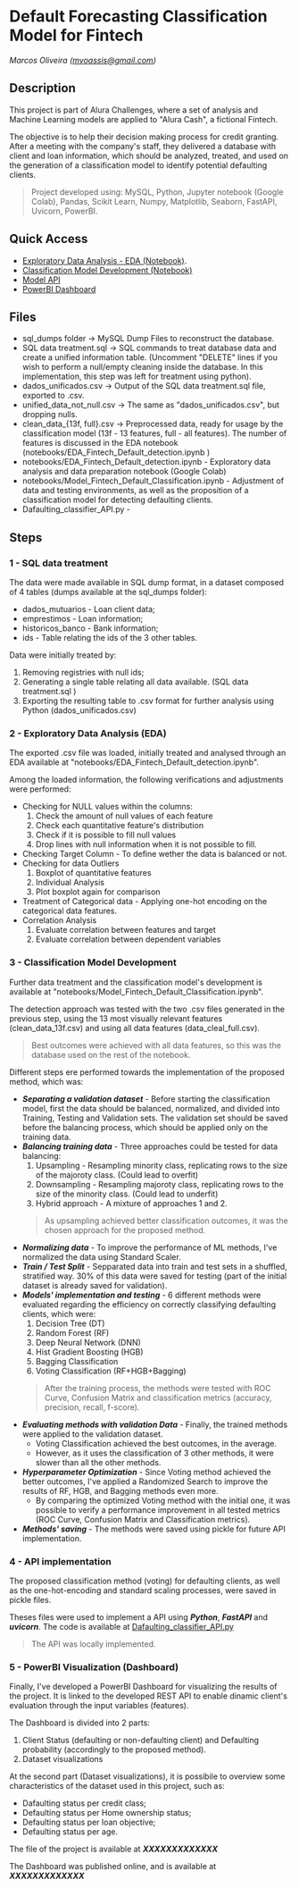 # Default Forecasting Classification Model for Fintech
*Marcos Oliveira (mvoassis@gmail.com)*

## Description

This project is part of Alura Challenges, where a set of analysis and Machine Learning models are applied to "Alura Cash", a fictional Fintech. 

The objective is to help their decision making process for credit granting. After a meeting with the company's staff, they delivered a database with client and loan information, which should be analyzed, treated, and used on the generation of a classification model to identify potential defaulting clients. 

> Project developed using: MySQL, Python, Jupyter notebook (Google Colab), Pandas, Scikit Learn, Numpy, Matplotlib, Seaborn, FastAPI, Uvicorn, PowerBI. 

## Quick Access

* [Exploratory Data Analysis - EDA (Notebook)](https://github.com/mvoassis/default_forecasting_fintech/blob/main/notebooks/EDA_Fintech_Default_detection.ipynb).
* [Classification Model Development (Notebook)](https://github.com/mvoassis/default_forecasting_fintech/blob/main/notebooks/Model_Fintech_Default_Classification.ipynb)
* [Model API](https://github.com/mvoassis/default_forecasting_fintech/blob/main/Dafaulting_classifier_API.py)
* [PowerBI Dashboard]()

## Files

* sql_dumps folder -> MySQL Dump Files to reconstruct the database.
* SQL data treatment.sql -> SQL commands to treat database data and create a unified information table. (Uncomment "DELETE" lines if you wish to perform a null/empty cleaning inside the database. In this implementation, this step was left for treatment using python).
* dados_unificados.csv -> Output of the SQL data treatment.sql file, exported to .csv. 
* unified_data_not_null.csv -> The same as "dados_unificados.csv", but dropping nulls. 
* clean_data_{13f, full}.csv -> Preprocessed data, ready for usage by the classification model (13f - 13 features, full - all features). The number of features is discussed in the EDA notebook (notebooks/EDA_Fintech_Default_detection.ipynb ) 
* notebooks/EDA_Fintech_Default_detection.ipynb - Exploratory data analysis and data preparation notebook (Google Colab)
* notebooks/Model_Fintech_Default_Classification.ipynb - Adjustment of data and testing environments, as well as the proposition of a classification model for detecting defaulting clients.
* Dafaulting_classifier_API.py - 

## Steps

### 1 - SQL data treatment

The data were made available in SQL dump format, in a dataset composed of 4 tables (dumps available at the sql_dumps folder):

* dados_mutuarios - Loan client data;
* emprestimos - Loan information;
* historicos_banco - Bank information;
* ids - Table relating the ids of the 3 other tables. 

Data were initially treated by:

1. Removing registries with null ids;
2. Generating a single table relating all data available. (SQL data treatment.sql )
3. Exporting the resulting table to .csv format for further analysis using Python (dados_unificados.csv)


### 2 - Exploratory Data Analysis (EDA)

The exported .csv file was loaded, initially treated and analysed through an EDA available at "notebooks/EDA_Fintech_Default_detection.ipynb".

Among the loaded information, the following verifications and adjustments were performed: 

* Checking for NULL values within the columns: 
  1. Check the amount of null values of each feature
  2. Check each quantitative feature's distribution
  3. Check if it is possible to fill null values
  4. Drop lines with null information when it is not possible to fill.
* Checking Target Column - To define wether the data is balanced or not. 
* Checking for data Outliers
  1. Boxplot of quantitative features
  2. Individual Analysis
  3. Plot boxplot again for comparison
* Treatment of Categorical data - Applying one-hot encoding on the categorical data features.
* Correlation Analysis
  1. Evaluate correlation between features and target
  2. Evaluate correlation between dependent variables

### 3 - Classification Model Development

Further data treatment and the classification model's development is available at "notebooks/Model_Fintech_Default_Classification.ipynb".

The detection approach was tested with the two .csv files generated in the previous step, using the 13 most visually relevant features (clean_data_13f.csv) and using all data features (data_cleal_full.csv). 

> Best outcomes were achieved with all data features, so this was the database used on the rest of the notebook. 

Different steps ere performed towards the implementation of the proposed method, which was:

* ***Separating a validation dataset*** - Before starting the classification model, first the data should be balanced, normalized, and divided into Training, Testing and Validation sets. The validation set should be saved before the balancing process, which should be applied only on the training data.
* ***Balancing training data*** - Three approaches could be tested for data balancing:
  1. Upsampling - Resampling minority class, replicating rows to the size of the majoroty class. (Could lead to overfit)
  2. Downsampling - Resampling majoroty class, replicating rows to the size of the minority class. (Could lead to underfit)
  3. Hybrid approach - A mixture of approaches 1 and 2.
  > As upsampling achieved better classification outcomes, it was the chosen approach for the proposed method. 
* ***Normalizing data*** - To improve the performance of ML methods, I've normalized the data using Standard Scaler.
* ***Train / Test Split*** - Sepparated data into train and test sets in a shuffled, stratified way. 30% of this data were saved for testing (part of the initial dataset is already saved for validation).
* ***Models' implementation and testing*** - 6 different methods were evaluated regarding the efficiency on correctly classifying defaulting clients, which were:
  1. Decision Tree (DT)
  2. Random Forest (RF)
  3. Deep Neural Network (DNN)
  4. Hist Gradient Boosting (HGB)
  5. Bagging Classification
  6. Voting Classification (RF+HGB+Bagging)
  > After the training process, the methods were tested with ROC Curve, Confusion Matrix and classification metrics (accuracy, precision, recall, f-score).
* ***Evaluating methods with validation Data*** - Finally, the trained methods were applied to the validation dataset.
  * Voting Classification achieved the best outcomes, in the average. 
  * However, as it uses the classification of 3 other methods, it were slower than all the other methods.
* ***Hyperparameter Optimization*** - Since Voting method achieved the better outcomes, I've applied a Randomized Search to improve the results of RF, HGB, and Bagging methods even more.
  * By comparing the optimized Voting method with the initial one, it was possible to verify a performance improvement in all tested metrics (ROC Curve, Confusion Matrix and Classification metrics).
* ***Methods' saving*** - The methods were saved using pickle for future API implementation. 

### 4 - API implementation

The proposed classification method (voting) for defaulting clients, as well as the one-hot-encoding and standard scaling processes, were saved in pickle files.

Theses files were used to implement a API using ***Python***, ***FastAPI*** and ***uvicorn***. The code is available at [Dafaulting_classifier_API.py](https://github.com/mvoassis/default_forecasting_fintech/blob/main/Dafaulting_classifier_API.py)

> The API was locally implemented. 


### 5 - PowerBI Visualization (Dashboard)

Finally, I've developed a PowerBI Dashboard for visualizing the results of the project. It is linked to the developed REST API to enable dinamic client's evaluation through the input variables (features). 

The Dashboard is divided into 2 parts:
  1. Client Status (defaulting or non-defaulting client) and Defaulting probability (accordingly to the proposed method).
  2. Dataset visualizations

At the second part (Dataset visualizations), it is possibile to overview some characteristics of the dataset used in this project, such as:
  * Dafaulting status per credit class;
  * Defaulting status per Home ownership status;
  * Defaulting status per loan objective;
  * Defaulting status per age.

The file of the project is available at ***XXXXXXXXXXXXX***

The Dashboard was published online, and is available at ***XXXXXXXXXXXXX***
